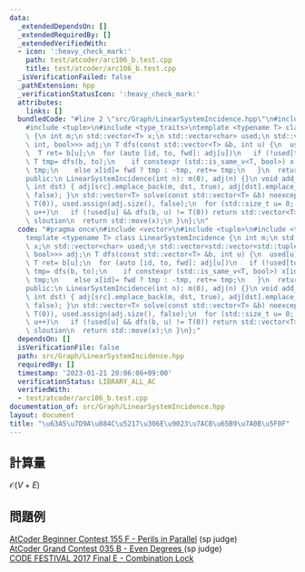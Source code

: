 ```yaml
---
data:
  _extendedDependsOn: []
  _extendedRequiredBy: []
  _extendedVerifiedWith:
  - icon: ':heavy_check_mark:'
    path: test/atcoder/arc106_b.test.cpp
    title: test/atcoder/arc106_b.test.cpp
  _isVerificationFailed: false
  _pathExtension: hpp
  _verificationStatusIcon: ':heavy_check_mark:'
  attributes:
    links: []
  bundledCode: "#line 2 \"src/Graph/LinearSystemIncidence.hpp\"\n#include <vector>\n\
    #include <tuple>\n#include <type_traits>\ntemplate <typename T> class LinearSystemIncidence\
    \ {\n int m;\n std::vector<T> x;\n std::vector<char> used;\n std::vector<std::vector<std::tuple<int,\
    \ int, bool>>> adj;\n T dfs(const std::vector<T> &b, int u) {\n  used[u]= true;\n\
    \  T ret= b[u];\n  for (auto [id, to, fwd]: adj[u])\n   if (!used[to]) {\n   \
    \ T tmp= dfs(b, to);\n    if constexpr (std::is_same_v<T, bool>) x[id]= tmp, ret^=\
    \ tmp;\n    else x[id]= fwd ? tmp : -tmp, ret+= tmp;\n   }\n  return ret;\n }\n\
    public:\n LinearSystemIncidence(int n): m(0), adj(n) {}\n void add_edge(int src,\
    \ int dst) { adj[src].emplace_back(m, dst, true), adj[dst].emplace_back(m++, src,\
    \ false); }\n std::vector<T> solve(const std::vector<T> &b) noexcept {\n  x.assign(m,\
    \ T(0)), used.assign(adj.size(), false);\n  for (std::size_t u= 0; u < adj.size();\
    \ u++)\n   if (!used[u] && dfs(b, u) != T(0)) return std::vector<T>();  // no\
    \ sloution\n  return std::move(x);\n }\n};\n"
  code: "#pragma once\n#include <vector>\n#include <tuple>\n#include <type_traits>\n\
    template <typename T> class LinearSystemIncidence {\n int m;\n std::vector<T>\
    \ x;\n std::vector<char> used;\n std::vector<std::vector<std::tuple<int, int,\
    \ bool>>> adj;\n T dfs(const std::vector<T> &b, int u) {\n  used[u]= true;\n \
    \ T ret= b[u];\n  for (auto [id, to, fwd]: adj[u])\n   if (!used[to]) {\n    T\
    \ tmp= dfs(b, to);\n    if constexpr (std::is_same_v<T, bool>) x[id]= tmp, ret^=\
    \ tmp;\n    else x[id]= fwd ? tmp : -tmp, ret+= tmp;\n   }\n  return ret;\n }\n\
    public:\n LinearSystemIncidence(int n): m(0), adj(n) {}\n void add_edge(int src,\
    \ int dst) { adj[src].emplace_back(m, dst, true), adj[dst].emplace_back(m++, src,\
    \ false); }\n std::vector<T> solve(const std::vector<T> &b) noexcept {\n  x.assign(m,\
    \ T(0)), used.assign(adj.size(), false);\n  for (std::size_t u= 0; u < adj.size();\
    \ u++)\n   if (!used[u] && dfs(b, u) != T(0)) return std::vector<T>();  // no\
    \ sloution\n  return std::move(x);\n }\n};"
  dependsOn: []
  isVerificationFile: false
  path: src/Graph/LinearSystemIncidence.hpp
  requiredBy: []
  timestamp: '2023-01-21 20:06:06+09:00'
  verificationStatus: LIBRARY_ALL_AC
  verifiedWith:
  - test/atcoder/arc106_b.test.cpp
documentation_of: src/Graph/LinearSystemIncidence.hpp
layout: document
title: "\u63A5\u7D9A\u884C\u5217\u306E\u9023\u7ACB\u65B9\u7A0B\u5F0F"
---
```

## 計算量
$\mathcal{O}(V+E)$
## 問題例
[AtCoder Beginner Contest 155 F - Perils in Parallel](https://atcoder.jp/contests/abc155/tasks/abc155_f) (sp judge)\
[AtCoder Grand Contest 035 B - Even Degrees ](https://atcoder.jp/contests/agc035/tasks/agc035_b) (sp judge)\
[CODE FESTIVAL 2017 Final E - Combination Lock](https://atcoder.jp/contests/cf17-final/tasks/cf17_final_e)